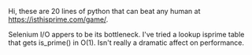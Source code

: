Hi, these are 20 lines of python that can beat any human at https://isthisprime.com/game/.

Selenium I/O appers to be its bottleneck. 
I've tried a lookup isprime table that gets is_prime() in O(1).
Isn't really a dramatic affect on performance.
